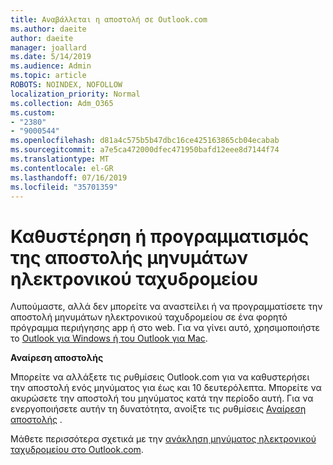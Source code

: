 ```yaml
---
title: Αναβάλλεται η αποστολή σε Outlook.com
ms.author: daeite
author: daeite
manager: joallard
ms.date: 5/14/2019
ms.audience: Admin
ms.topic: article
ROBOTS: NOINDEX, NOFOLLOW
localization_priority: Normal
ms.collection: Adm_O365
ms.custom:
- "2380"
- "9000544"
ms.openlocfilehash: d81a4c575b5b47dbc16ce425163865cb04ecabab
ms.sourcegitcommit: a7e5ca472000dfec471950bafd12eee8d7144f74
ms.translationtype: MT
ms.contentlocale: el-GR
ms.lasthandoff: 07/16/2019
ms.locfileid: "35701359"
---
```

# <a name="delay-or-schedule-sending-email-messages"></a>Καθυστέρηση ή προγραμματισμός της αποστολής μηνυμάτων ηλεκτρονικού ταχυδρομείου

Λυπούμαστε, αλλά δεν μπορείτε να αναστείλει ή να προγραμματίσετε την αποστολή μηνυμάτων ηλεκτρονικού ταχυδρομείου σε ένα φορητό πρόγραμμα περιήγησης app ή στο web. Για να γίνει αυτό, χρησιμοποιήστε το [Outlook για Windows ή του Outlook για Mac](https://products.office.com/outlook/email-and-calendar-software-microsoft-outlook).

**Αναίρεση αποστολής**

Μπορείτε να αλλάξετε τις ρυθμίσεις Outlook.com για να καθυστερήσει την αποστολή ενός μηνύματος για έως και 10 δευτερόλεπτα. Μπορείτε να ακυρώσετε την αποστολή του μηνύματος κατά την περίοδο αυτή. Για να ενεργοποιήσετε αυτήν τη δυνατότητα, ανοίξτε τις ρυθμίσεις [Αναίρεση αποστολής](https://outlook.live.com/mail/options/mail/messageContent/undoSend) .

Μάθετε περισσότερα σχετικά με την [ανάκληση μηνύματος ηλεκτρονικού ταχυδρομείου στο Outlook.com](https://support.office.com/article/c069ddde-5282-4085-8f4c-d7b133324f8a?wt.mc_id=Office_Outlook_com_Alchemy).